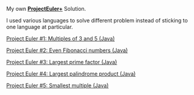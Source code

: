 My own **[ProjectEuler+](https://www.hackerrank.com/contests/projecteuler/challenges)** Solution.

I used various languages to solve different problem instead of sticking to one language at particular.

[Project Euler #1: Multiples of 3 and 5 (Java)](https://github.com/Dibakarroy1997/Project-Euler/blob/master/src/Multiples_of_3_and_5.java)

[Project Euler #2: Even Fibonacci numbers (Java)](https://github.com/Dibakarroy1997/Project-Euler/blob/master/src/Even_Fibonacci_numbers.java)

[Project Euler #3: Largest prime factor (Java)](https://github.com/Dibakarroy1997/Project-Euler/blob/master/src/Largest_prime_factor.java)

[Project Euler #4: Largest palindrome product (Java)](https://github.com/Dibakarroy1997/Project-Euler/blob/master/src/Largest_palindrome_product.java)

[Project Euler #5: Smallest multiple (Java)](https://github.com/Dibakarroy1997/Project-Euler/blob/master/src/Smallest_multiple.java)
